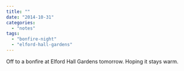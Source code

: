 ```yaml
---
title: ""
date: "2014-10-31"
categories: 
  - "notes"
tags: 
  - "bonfire-night"
  - "elford-hall-gardens"
---
```


Off to a bonfire at Elford Hall Gardens tomorrow. Hoping it stays warm.
